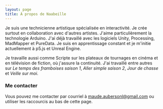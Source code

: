 ```yaml
---
layout: page
title: À propos de Naabeille
---
```


Je suis une technicienne artistique spécialisée en interactivité. Je crée surtout en collaboration avec d'autres artistes. J'aime particulièrement la technologie Arduino. J'ai déjà travaillé avec les logiciels Unity, Processing, MadMapper et PureData. Je suis en apprentissage constant et je m'initie actuellement à p5.js et Unreal Engine.

Je travaille aussi comme Scripte sur les plateaux de tournages en cinéma et en télévision de fiction, où j'assure la continuité. J'ai travaillé entre autres sur _Le temps des framboises saison 1_, _Aller simple saison 2_, _Jour de chasse_ et _Veille sur moi_.

### Me contacter

Vous pouvez me contacter par courriel à maude.aubersonl@gmail.com ou utiliser les raccourcis au bas de cette page.
